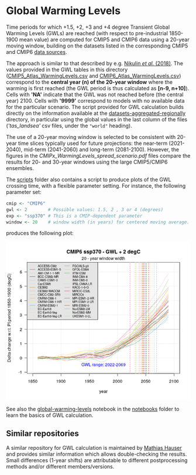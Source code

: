 # Global Warming Levels 

Time periods for which +1.5, +2, +3 and +4 degree Transient Global Warming Levels (GWLs) are reached (with respect to pre-industrial 1850-1900 mean value) are computed for CMIP5 and CMIP6 data using a 20-year moving window, building on the datasets listed in the corresponding CMIP5 and CMIP6 [data sources](../data-sources). 

The approach is similar to that described by e.g. [Nikulin *et al.* (2018)](https://doi.org/10.1088/1748-9326/aab1b1). The values provided in the GWL tables in this directory ([CMIP5_Atlas_WarmingLevels.csv](CMIP5_Atlas_WarmingLevels.csv) and [CMIP6_Atlas_WarmingLevels.csv](CMIP6_Atlas_WarmingLevels.csv)) correspond to the **central year (n) of the 20-year window** where the warming is first reached (the GWL period is thus calculated as **[n-9, n+10]**). Cells with **'NA'** indicate that the GWL was not reached before (the central year) 2100. Cells with **'9999'** correspond to models with no available data for the particular scenario. The script provided for GWL calculation builds directly on the information available at the [datasets-aggregated-regionally](../datasets-aggregated-regionally) directory, in particular using the global values in the last column of the files (*'tas_landsea'* csv files, under the `"world"` heading).

The use of a 20-year moving window is selected to be consistent with 20-year time slices typically used for future projections: the near-term (2021-2040), mid-term (2041-2060) and long-term (2081-2100). However, the figures in the *CMIPx_WarmingLevels_spread_scenario.pdf* files compare the results for 20- and 30-year windows using the large CMIP5/CMIP6 ensembles. 

The [scripts](./scripts) folder also contains a script to produce plots of the GWL crossing time, with a flexible parameter setting. For instance, the following parameter set:
```R
cmip <- "CMIP6"
gwl <- 2        # Possible values: 1.5, 2 , 3 or 4 (degrees)
exp <- "ssp370" # This is a CMIP-dependent parameter
window <- 20    # window width (in years) for centered moving average.
```
produces the following plot:

<p align="center">
  <img src="CMIP6_GWL_2degC_SSP370.png" alt="" width="" />
</p>

See also the [global-warming-levels](../notebooks/global-warming-levels_R.ipynb) notebook in the [notebooks](../notebooks) folder to learn the basics of GWL calculation.

## Similar repositories

A similar repository for GWL calculation is maintained by [Mathias Hauser](https://github.com/mathause/cmip_warming_levels) and provides similar information which allows double-checking the results. Small differences (1-year shifts) are attributable to different postprocessing methods and/or different members/versions.
